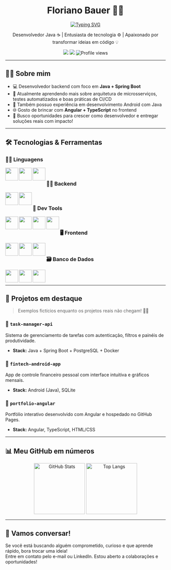 <h1 align="center">Floriano Bauer 👨‍💻</h1>


<p align="center">
<a href="https://git.io/typing-svg"><img src="https://readme-typing-svg.herokuapp.com?font=Jetbrains+Mono&pause=1000&color=F70909&center=true&vCenter=true&width=435&lines=Desenvolvedor+Backend+;Java+%7C+Javascript+%7C+Typescript+%7C+Python;Node+%7C+Next.js+%7C+Spring+Boot+;GIT+%7C+Github+%7C+Docker+%7C+Jira" alt="Typing SVG" /></a>
</p>

<p align="center">
  Desenvolvedor Java ☕ | Entusiasta de tecnologia ⚙️ | Apaixonado por transformar ideias em código 💡<br>
</p>

<p align="center">
  <a href="mailto:fnbauer199@gmail.com"><img src="https://img.shields.io/badge/GMAIL-D14836?style=for-the-badge&logo=gmail&logoColor=white"/></a>
  <a href="https://www.linkedin.com/in/floriano-bauer/" target="_blank"><img src="https://img.shields.io/badge/LinkedIn-0077B5?style=for-the-badge&logo=linkedin&logoColor=white"/></a>
  <img src="https://komarev.com/ghpvc/?username=devb4u3r&style=for-the-badge" alt="Profile views" />
</p>

---

## 👨‍💼 Sobre mim

- 💻 Desenvolvedor backend com foco em **Java + Spring Boot**
- 🌱 Atualmente aprendendo mais sobre arquitetura de microsserviços, testes automatizados e boas práticas de CI/CD
- 📱 Também possuo experiência em desenvolvimento Android com Java
- 🌐 Gosto de brincar com **Angular + TypeScript** no frontend
- 🎯 Busco oportunidades para crescer como desenvolvedor e entregar soluções reais com impacto!

---

## 🛠️ Tecnologias & Ferramentas

### 👨‍🔧 Linguagens
  <p>
  <img width="40px" align="left" src="https://cdn.jsdelivr.net/gh/devicons/devicon@latest/icons/java/java-original.svg" />

  <img width="40px" align="left" src="https://cdn.jsdelivr.net/gh/devicons/devicon@latest/icons/javascript/javascript-original.svg" />

  <img width="40px" align="left" src="https://cdn.jsdelivr.net/gh/devicons/devicon@latest/icons/typescript/typescript-original.svg" /> </p> <br>
  
### 👨‍🔧 Backend
  <p>
  <img width="40px" align="left" src="https://cdn.jsdelivr.net/gh/devicons/devicon@latest/icons/spring/spring-original.svg" />

  <img width="40px" align="left" src="https://cdn.jsdelivr.net/gh/devicons/devicon@latest/icons/nodejs/nodejs-original.svg" /> </p> <br>

### 🧰 Dev Tools
  <p>
  <img width="40px" align="left" src="https://cdn.jsdelivr.net/gh/devicons/devicon@latest/icons/git/git-original.svg" />

  <img width="40px" align="left" src="https://cdn.jsdelivr.net/gh/devicons/devicon@latest/icons/github/github-original.svg" />

  <img width="40px" align="left" src="https://cdn.jsdelivr.net/gh/devicons/devicon@latest/icons/jira/jira-original.svg" />

  <img width="40px" align="left" src="https://cdn.jsdelivr.net/gh/devicons/devicon@latest/icons/docker/docker-plain-wordmark.svg" /> </p><br>

### 🖥️ Frontend
  <p>
  <img width="40px" align="left" src="https://cdn.jsdelivr.net/gh/devicons/devicon@latest/icons/html5/html5-original.svg" />
  
  <img width="40px" align="left" src="https://cdn.jsdelivr.net/gh/devicons/devicon@latest/icons/css3/css3-original.svg" />

  <img width="40px" align="left" src="https://cdn.jsdelivr.net/gh/devicons/devicon@latest/icons/nextjs/nextjs-original.svg" /> </p><br>
  
### 🗃️ Banco de Dados
  <p>
  <img width="40px" align="left" src="https://cdn.jsdelivr.net/gh/devicons/devicon@latest/icons/postgresql/postgresql-original.svg"  />
  
  <img width="40px" align="left" src="https://cdn.jsdelivr.net/gh/devicons/devicon@latest/icons/mysql/mysql-original.svg" />
  
  <img width="40px" align="left" src="https://cdn.jsdelivr.net/gh/devicons/devicon@latest/icons/mongodb/mongodb-original.svg" /> </p><br><br>

---

## 🌟 Projetos em destaque

> Exemplos fictícios enquanto os projetos reais não chegam! 👷‍♂️

### 📝 `task-manager-api`
Sistema de gerenciamento de tarefas com autenticação, filtros e painéis de produtividade.
- **Stack:** Java + Spring Boot + PostgreSQL + Docker

### 📱 `fintech-android-app`
App de controle financeiro pessoal com interface intuitiva e gráficos mensais.
- **Stack:** Android (Java), SQLite

### 💼 `portfolio-angular`
Portfólio interativo desenvolvido com Angular e hospedado no GitHub Pages.
- **Stack:** Angular, TypeScript, HTML/CSS

---

## 📊 Meu GitHub em números

<p align="center">
  <img src="https://github-readme-stats.vercel.app/api?username=devb4u3r&show_icons=true&theme=tokyonight&hide_border=true" alt="GitHub Stats" height="160"/>
  <img src="https://github-readme-stats.vercel.app/api/top-langs/?username=devb4u3r&layout=compact&theme=tokyonight&hide_border=true" alt="Top Langs" height="160"/>
</p>

---

## 💬 Vamos conversar!

Se você está buscando alguém comprometido, curioso e que aprende rápido, bora trocar uma ideia!  
Entre em contato pelo e-mail ou LinkedIn. Estou aberto a colaborações e oportunidades!
